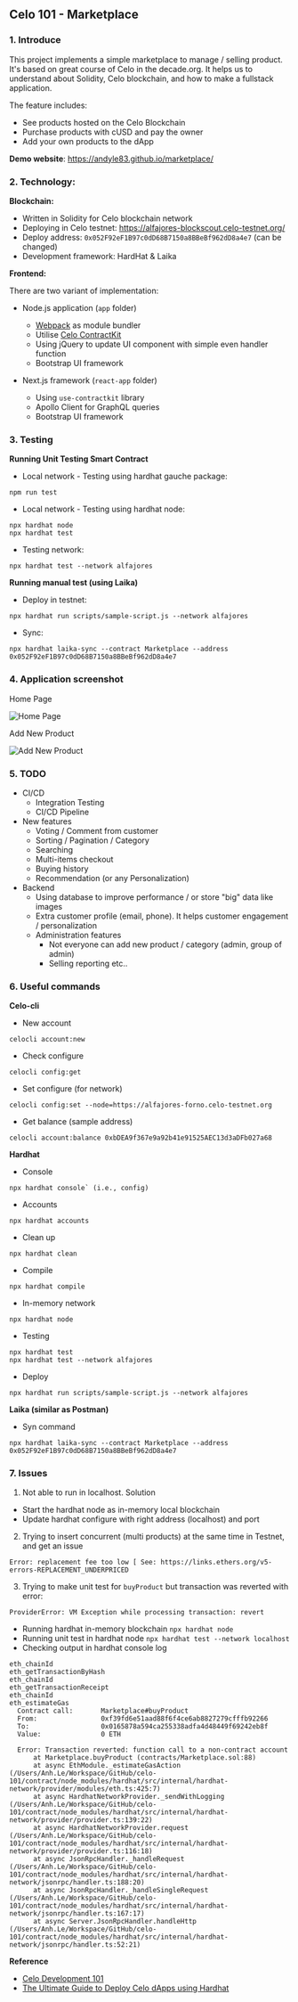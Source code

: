 ## Celo 101 - Marketplace

### 1. Introduce

This project implements a simple marketplace to manage / selling product. It's based on great course of Celo in the decade.org. It helps us to understand about Solidity, Celo blockchain, and how to make a fullstack application.

The feature includes:

- See products hosted on the Celo Blockchain
- Purchase products with cUSD and pay the owner
- Add your own products to the dApp

**Demo website**: https://andyle83.github.io/marketplace/

### 2. Technology:

**Blockchain:**

- Written in Solidity for Celo blockchain network
- Deploying in Celo testnet: https://alfajores-blockscout.celo-testnet.org/
- Deploy address: `0x052F92eF1B97c0dD68B7150a8BBeBf962dD8a4e7` (can be changed)
- Development framework: HardHat & Laika

**Frontend:**

There are two variant of implementation:

- Node.js application (`app` folder)
  - [Webpack](https://webpack.js.org/guides/getting-started/) as module bundler
  - Utilise [Celo ContractKit](https://docs.celo.org/developer-guide/contractkit/setup)
  - Using jQuery to update UI component with simple even handler function
  - Bootstrap UI framework

- Next.js framework (`react-app` folder)
  - Using `use-contractkit` library
  - Apollo Client for GraphQL queries
  - Bootstrap UI framework

### 3. Testing

**Running Unit Testing Smart Contract**

- Local network - Testing using hardhat gauche package: 

```shell
npm run test
```

- Local network - Testing using hardhat node: 

```shell
npx hardhat node
npx hardhat test
```

- Testing network:  

```shell
npx hardhat test --network alfajores
```

**Running manual test (using Laika)**
  
- Deploy in testnet: 

```shell 
npx hardhat run scripts/sample-script.js --network alfajores
```

- Sync: 

```shell
npx hardhat laika-sync --contract Marketplace --address 0x052F92eF1B97c0dD68B7150a8BBeBf962dD8a4e7
```

### 4. Application screenshot

Home Page

![Home Page](https://raw.githubusercontent.com/andyle83/marketplace/main/demo/1.png)

Add New Product

![Add New Product](https://raw.githubusercontent.com/andyle83/marketplace/main/demo/2.png)

### 5. TODO

- CI/CD
  - Integration Testing
  - CI/CD Pipeline
- New features
  - Voting / Comment from customer
  - Sorting / Pagination / Category
  - Searching
  - Multi-items checkout
  - Buying history
  - Recommendation (or any Personalization)
- Backend 
  - Using database to improve performance / or store "big" data like images
  - Extra customer profile (email, phone). It helps customer engagement / personalization
  - Administration features
    - Not everyone can add new product / category (admin, group of admin)
    - Selling reporting etc..

### 6. Useful commands

**Celo-cli**

- New account 

```shell 
celocli account:new
```

- Check configure 

```shell
celocli config:get
```

- Set configure (for network) 

```shell
celocli config:set --node=https://alfajores-forno.celo-testnet.org
```

- Get balance (sample address)

```shell 
celocli account:balance 0xbDEA9f367e9a92b41e91525AEC13d3aDFb027a68
```

**Hardhat**

- Console 

```shell
npx hardhat console` (i.e., config)
```

- Accounts 

```shell
npx hardhat accounts
```

- Clean up 

```shell
npx hardhat clean
```

- Compile 

```shell
npx hardhat compile
```

- In-memory network 

```shell 
npx hardhat node
```

- Testing 

```shell
npx hardhat test
npx hardhat test --network alfajores
```

- Deploy 

```shell
npx hardhat run scripts/sample-script.js --network alfajores
```

**Laika (similar as Postman)**

- Syn command 

```shell
npx hardhat laika-sync --contract Marketplace --address 0x052F92eF1B97c0dD68B7150a8BBeBf962dD8a4e7
````

### 7. Issues

1. Not able to run in localhost. Solution
  - Start the hardhat node as in-memory local blockchain
  - Update hardhat configure with right address (localhost) and port

2. Trying to insert concurrent (multi products) at the same time in Testnet, and get an issue
```
Error: replacement fee too low [ See: https://links.ethers.org/v5-errors-REPLACEMENT_UNDERPRICED 
```

3. Trying to make unit test for `buyProduct` but transaction was reverted with error:
```
ProviderError: VM Exception while processing transaction: revert
```
- Running hardhat in-memory blockchain `npx hardhat node`
- Running unit test in hardhat node `npx hardhat test --network localhost`
- Checking output in hardhat console log

```
eth_chainId
eth_getTransactionByHash
eth_chainId
eth_getTransactionReceipt
eth_chainId
eth_estimateGas
  Contract call:       Marketplace#buyProduct
  From:                0xf39fd6e51aad88f6f4ce6ab8827279cfffb92266
  To:                  0x0165878a594ca255338adfa4d48449f69242eb8f
  Value:               0 ETH

  Error: Transaction reverted: function call to a non-contract account
      at Marketplace.buyProduct (contracts/Marketplace.sol:88)
      at async EthModule._estimateGasAction (/Users/Anh.Le/Workspace/GitHub/celo-101/contract/node_modules/hardhat/src/internal/hardhat-network/provider/modules/eth.ts:425:7)
      at async HardhatNetworkProvider._sendWithLogging (/Users/Anh.Le/Workspace/GitHub/celo-101/contract/node_modules/hardhat/src/internal/hardhat-network/provider/provider.ts:139:22)
      at async HardhatNetworkProvider.request (/Users/Anh.Le/Workspace/GitHub/celo-101/contract/node_modules/hardhat/src/internal/hardhat-network/provider/provider.ts:116:18)
      at async JsonRpcHandler._handleRequest (/Users/Anh.Le/Workspace/GitHub/celo-101/contract/node_modules/hardhat/src/internal/hardhat-network/jsonrpc/handler.ts:188:20)
      at async JsonRpcHandler._handleSingleRequest (/Users/Anh.Le/Workspace/GitHub/celo-101/contract/node_modules/hardhat/src/internal/hardhat-network/jsonrpc/handler.ts:167:17)
      at async Server.JsonRpcHandler.handleHttp (/Users/Anh.Le/Workspace/GitHub/celo-101/contract/node_modules/hardhat/src/internal/hardhat-network/jsonrpc/handler.ts:52:21)
```

**Reference**

- [Celo Development 101](https://dacade.org/)
- [The Ultimate Guide to Deploy Celo dApps using Hardhat](https://medium.com/celodevelopers/hardhat-and-celo-the-ultimate-guide-to-deploy-celo-dapps-using-hardhat-747f42ad0788)

